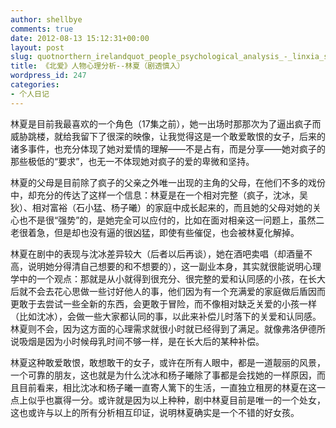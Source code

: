 ```yaml
---
author: shellbye
comments: true
date: 2012-08-13 15:12:31+00:00
layout: post
slug: quotnorthern_irelandquot_people_psychological_analysis_-_linxia_spoilers_shenru
title: 《北爱》人物心理分析--林夏（剧透慎入）
wordpress_id: 247
categories:
- 个人日记
---
```


林夏是目前我最喜欢的一个角色（17集之前），她一出场时那那次为了逼出疯子而威胁跳楼，就给我留下了很深的映像，让我觉得这是一个敢爱敢恨的女子，后来的诸多事件，也充分体现了她对爱情的理解——不是占有，而是分享——她对疯子的那些极低的“要求”，也无一不体现她对疯子的爱的卑微和坚持。

林夏的父母是目前除了疯子的父亲之外唯一出现的主角的父母，在他们不多的戏份中，却充分的传达了这样一个信息：林夏是在一个相对完整（疯子，沈冰，吴狄）、相对富裕（石小猛、杨子曦）的家庭中成长起来的，而且她的父母对她的关心也不是很“强势”的，是她完全可以应付的，比如在面对相亲这一问题上，虽然二老很着急，但是却也没有逼的很凶猛，即使有些催促，也会被林夏化解掉。

林夏在剧中的表现与沈冰差异较大（后者以后再谈），她在酒吧卖唱（却酒量不高，说明她分得清自己想要的和不想要的），这一副业本身，其实就很能说明心理学中的一个观点：那就是从小就得到很充分、很完整的爱和认同感的小孩，在长大后就不会去花心思做一些讨好他人的事，他们因为有一个充满爱的家庭做后盾因而更敢于去尝试一些全新的东西，会更敢于冒险，而不像相对缺乏关爱的小孩一样（比如沈冰），会做一些大家都认同的事，以此来补偿儿时落下的关爱和认同感。林夏则不会，因为这方面的心理需求就很小时就已经得到了满足。就像弗洛伊德所说吸烟是因为小时候母乳时间不够一样，是在长大后的某种补偿。

林夏这种敢爱敢恨，敢想敢干的女子，或许在所有人眼中，都是一道靓丽的风景，一个可靠的朋友，这也就是为什么沈冰和杨子曦除了事都是会找她的一样原因，而且目前看来，相比沈冰和杨子曦一直寄人篱下的生活，一直独立租房的林夏在这一点上似乎也赢得一分。或许就是因为以上种种，剧中林夏目前是唯一的一个处女，这也或许与以上的所有分析相互印证，说明林夏确实是一个不错的好女孩。

  

